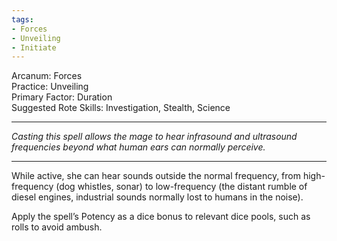 ```yaml
---
tags:
- Forces
- Unveiling
- Initiate
---
```


Arcanum: Forces\
Practice: Unveiling\
Primary Factor: Duration\
Suggested Rote Skills: Investigation, Stealth, Science

---

_Casting this spell allows the mage to hear infrasound and ultrasound frequencies beyond what human ears can normally perceive._

---

While active, she can hear sounds outside the normal frequency, from high-frequency (dog whistles, sonar) to low-frequency (the distant rumble of diesel engines, industrial sounds normally lost to humans in the noise).

Apply the spell’s Potency as a dice bonus to relevant dice pools, such as rolls to avoid ambush.